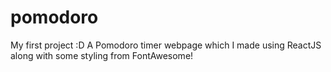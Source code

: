 # pomodoro
My first project :D A Pomodoro timer webpage which I made using ReactJS along with some styling from FontAwesome!
